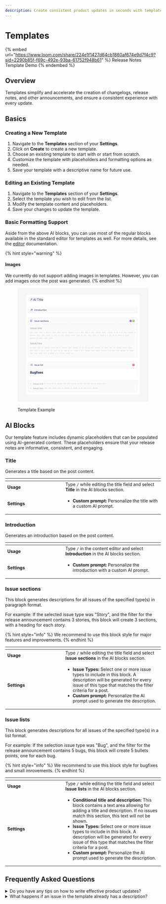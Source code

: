 ```yaml
---
description: Create consistent product updates in seconds with templates.
---
```


# Templates

{% embed url="https://www.loom.com/share/224e1f1427d64cb1860af674e9d7f4c9?sid=2290b85f-f69c-492e-93ba-61752f948b61" %}
Release Notes Template Demo
{% endembed %}

## Overview

Templates simplify and accelerate the creation of changelogs, release notes, and other announcements, and ensure a consistent experience with every update.&#x20;

## Basics

### Creating a New Template

1. Navigate to the **Templates** section of your **Settings**.
2. Click on **Create** to create a new template.
3. Choose an existing template to start with or start from scratch.
4. Customize the template with placeholders and formatting options as needed.
5. Save your template with a descriptive name for future use.

### Editing an Existing Template

1. Navigate to the **Templates** section of your **Settings**.
2. Select the template you wish to edit from the list.
3. Modify the template content and placeholders.
4. Save your changes to update the template.

### Basic Formatting Support

Aside from the above AI blocks, you can use most of the regular blocks available in the standard editor for templates as well. For more details, see the [editor](../editor/ "mention") documentation.

{% hint style="warning" %}
#### Images

We currently do not support adding images in templates. However, you can add images once the post was generated.&#x20;
{% endhint %}

<figure><img src="../../.gitbook/assets/Template.png" alt=""><figcaption><p>Template Example</p></figcaption></figure>

## AI Blocks

Our template feature includes dynamic placeholders that can be populated using AI-generated content. These placeholders ensure that your release notes are informative, consistent, and engaging.

### Title

Generates a title based on the post content.&#x20;

<table data-header-hidden><thead><tr><th width="174"></th><th></th></tr></thead><tbody><tr><td><strong>Usage</strong></td><td>Type <code>/</code> while editing the title field and select <strong>Title</strong> in the AI blocks section. </td></tr><tr><td><strong>Settings</strong></td><td><ul><li><strong>Custom prompt:</strong> Personalize the title with a custom AI prompt. </li></ul></td></tr></tbody></table>

&#x20;

### Introduction

Generates an introduction based on the post content.&#x20;

<table data-header-hidden><thead><tr><th width="174"></th><th></th></tr></thead><tbody><tr><td><strong>Usage</strong></td><td>Type <code>/</code> in the content editor and select <strong>Introduction</strong> in the AI blocks section. </td></tr><tr><td><strong>Settings</strong></td><td><ul><li><strong>Custom prompt:</strong> Personalize the introduction with a custom AI prompt.  </li></ul></td></tr></tbody></table>

### Issue sections

This block generates descriptions for all issues of the specified type(s) in paragraph format.&#x20;

For example: If the selected issue type was "Story", and the filter for the release announcement contains 3 stories, this block will create 3 sections, with a heading for each story.&#x20;

{% hint style="info" %}
We recommend to use this block style for major features and improvements.
{% endhint %}

<table data-header-hidden><thead><tr><th width="174"></th><th></th></tr></thead><tbody><tr><td><strong>Usage</strong></td><td>Type <code>/</code> while editing the title field and select <strong>Issue sections</strong> in the AI blocks section. </td></tr><tr><td><strong>Settings</strong></td><td><ul><li><strong>Issue Types:</strong> Select one or more issue types to include in this block. A description will be generated for every issue of this type that matches the filter criteria for a post. </li><li><strong>Custom prompt:</strong> Personalize the AI prompt used to generate the description.   </li></ul></td></tr></tbody></table>

### Issue lists

This block generates descriptions for all issues of the specified type(s) in a list format.&#x20;

For example: If the selection issue type was "Bug", and the filter for the release announcement contains 5 bugs, this block will create 5 bullets points, one for each bug.&#x20;

{% hint style="info" %}
We recommend to use this block style for bugfixes and small imrovements.&#x20;
{% endhint %}

<table data-header-hidden><thead><tr><th width="174"></th><th></th></tr></thead><tbody><tr><td><strong>Usage</strong></td><td>Type <code>/</code> while editing the title field and select <strong>Issue lists</strong> in the AI blocks section. </td></tr><tr><td><strong>Settings</strong></td><td><ul><li><strong>Conditional title and description:</strong> This block contains a text area allowing for adding a title and description. If no issues match this section, this text will not be shown. </li><li><strong>Issue Types:</strong> Select one or more issue types to include in this block. A description will be generated for every issue of this type that matches the filter criteria for a post. </li><li><strong>Custom prompt:</strong> Personalize the AI prompt used to generate the description.   </li></ul></td></tr></tbody></table>

## Frequently Asked Questions

<details>

<summary>Do you have any tips on how to write effective product updates?</summary>

* **Be Concise**: Use the AI Summary for a quick overview and detailed sections for in-depth information.
* **Be Clear**: Utilize headings and lists to structure your content for better readability.
* **Keep it Consistent**: Stick to your template for a uniform look across all release notes.

</details>

<details>

<summary>What happens if an issue in the template already has a description?</summary>

That depends.

**If the description is stored in a** [released-description-field.md](../../getting-started/setup-guide/released-description-field.md "mention"): Released will use that description in the template and not generate a new description.

**If the description is stored in the issue properties (the default)**: Released will overwrite the description only if a **custom prompt** was used in the template. &#x20;

</details>
